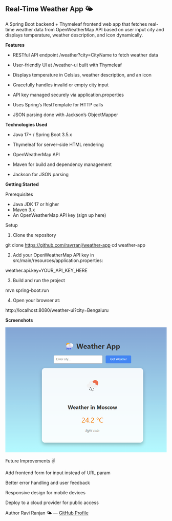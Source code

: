 
## Real-Time Weather App 🌤️

A Spring Boot backend + Thymeleaf frontend web app that fetches real-time weather data from OpenWeatherMap API based on user input city and displays temperature, weather description, and icon dynamically.

**Features**

- RESTful API endpoint /weather?city=CityName to fetch weather data

- User-friendly UI at /weather-ui built with Thymeleaf

- Displays temperature in Celsius, weather description, and an icon

- Gracefully handles invalid or empty city input

- API key managed securely via application.properties

- Uses Spring’s RestTemplate for HTTP calls

- JSON parsing done with Jackson’s ObjectMapper

**Technologies Used**
- Java 17+ / Spring Boot 3.5.x

- Thymeleaf for server-side HTML rendering

- OpenWeatherMap API

- Maven for build and dependency management

- Jackson for JSON parsing

**Getting Started**

Prerequisites

- Java JDK 17 or higher
- Maven 3.x
- An OpenWeatherMap API key (sign up here)

Setup
1. Clone the repository

git clone https://github.com/ravrranj/weather-app
cd weather-app

2. Add your OpenWeatherMap API key in src/main/resources/application.properties:

weather.api.key=YOUR_API_KEY_HERE

3. Build and run the project

mvn spring-boot:run

4. Open your browser at:

http://localhost:8080/weather-ui?city=Bengaluru

**Screenshots**

![alt text](image.png)

Future Improvements ✌️

Add frontend form for input instead of URL param

Better error handling and user feedback

Responsive design for mobile devices

Deploy to a cloud provider for public access

Author
Ravi Ranjan 🌤️ — [GitHub Profile](https://github.com/ravrranj)